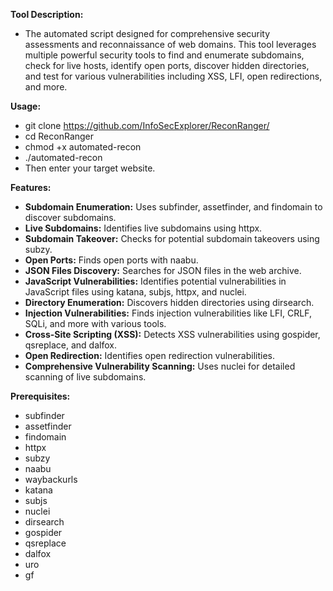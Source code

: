 **Tool Description:**
* The automated script designed for comprehensive security assessments and reconnaissance of web domains. This tool leverages multiple powerful security tools to find and enumerate subdomains, check for live hosts, identify open ports, discover hidden directories, and test for various vulnerabilities including XSS, LFI, open redirections, and more.

**Usage:**
* git clone https://github.com/InfoSecExplorer/ReconRanger/ 
* cd ReconRanger
* chmod +x automated-recon
* ./automated-recon
* Then enter your target website.

**Features:**
* **Subdomain Enumeration:** Uses subfinder, assetfinder, and findomain to discover subdomains.
* **Live Subdomains:** Identifies live subdomains using httpx.
* **Subdomain Takeover:** Checks for potential subdomain takeovers using subzy.
* **Open Ports:** Finds open ports with naabu.
* **JSON Files Discovery:** Searches for JSON files in the web archive.
* **JavaScript Vulnerabilities:** Identifies potential vulnerabilities in JavaScript files using katana, subjs, httpx, and nuclei.
* **Directory Enumeration:** Discovers hidden directories using dirsearch.
* **Injection Vulnerabilities:** Finds injection vulnerabilities like LFI, CRLF, SQLi, and more with various tools.
* **Cross-Site Scripting (XSS):** Detects XSS vulnerabilities using gospider, qsreplace, and dalfox.
* **Open Redirection:** Identifies open redirection vulnerabilities.
* **Comprehensive Vulnerability Scanning:** Uses nuclei for detailed scanning of live subdomains.

**Prerequisites:**
* subfinder
* assetfinder
* findomain
* httpx
* subzy
* naabu
* waybackurls
* katana
* subjs
* nuclei
* dirsearch
* gospider
* qsreplace
* dalfox
* uro
* gf
